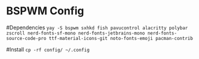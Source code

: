# BSPWM Config

#Dependencies
```yay -S bspwm sxhkd fish pavucontrol alacritty polybar zscroll nerd-fonts-sf-mono nerd-fonts-jetbrains-mono nerd-fonts-source-code-pro ttf-material-icons-git noto-fonts-emoji pacman-contrib```

#Install
```cp -rf config/ ~/.config```
